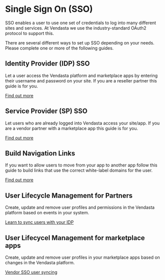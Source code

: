 # Single Sign On (SSO)

SSO enables a user to use one set of credentials to log into many different sites and services. At Vendasta we use the industry-standard OAuth2 protocol to support this.

There are several different ways to set up SSO depending on your needs. Please complete one or more of the following guides.

## Identity Provider (IDP) SSO
Let a user access the Vendasta platform and marketplace apps by entering their username and password on your site. If you are a reseller partner this guide is for you.

[Find out more](Identity-Provider-SSO.md)

## Service Provider (SP) SSO
Let users who are already logged into Vendasta access your site/app. If you are a vendor partner with a marketplace app this guide is for you.

[Find out more](https://developers.vendasta.com/vendor/ZG9jOjE2NTY5Mzky-requirement-2-sso-o-auth2-3-legged-flow)

## Build Navigation Links
If you want to allow users to move from your app to another app follow this guide to build links that use the correct white-label domains for the user.

[Find out more](Navigation-Links.md)

## User Lifecycle Management for Partners
Create, update and remove user profiles and permissions in the Vendasta platform based on events in your system.

[Learn to sync users with your IDP](IDP-User-Sync.md)


## User Lifecycel Management for marketplace apps
Create, update and remove user profiles in your marketplace apps based on changes in the Vendasta platform.

[Vendor SSO user syncing](https://developers.vendasta.com/vendor/d191b96068b71-sso-o-auth2-3-legged-flow#user-syncing)
